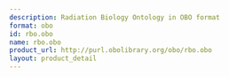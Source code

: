 ```yaml
---
description: Radiation Biology Ontology in OBO format
format: obo
id: rbo.obo
name: rbo.obo
product_url: http://purl.obolibrary.org/obo/rbo.obo
layout: product_detail
---
```

